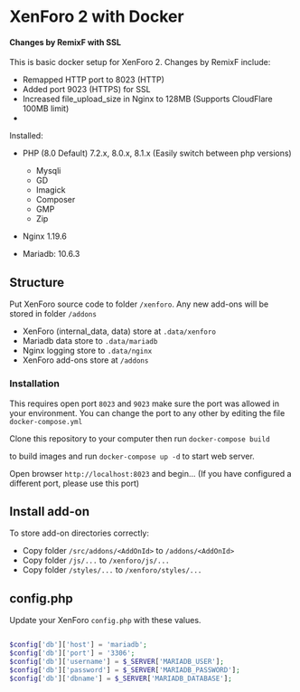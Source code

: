 # XenForo 2 with Docker
#### Changes by RemixF with SSL

This is basic docker setup for XenForo 2. Changes by RemixF include:
- Remapped HTTP port to 8023 (HTTP)
- Added port 9023 (HTTPS) for SSL
- Increased file_upload_size in Nginx to 128MB (Supports CloudFlare 100MB limit)
- 

Installed:

- PHP (8.0 Default) 7.2.x, 8.0.x, 8.1.x (Easily switch between php versions)

  - Mysqli
  - GD
  - Imagick
  - Composer
  - GMP
  - Zip

- Nginx 1.19.6
- Mariadb: 10.6.3

## Structure

Put XenForo source code to folder `/xenforo`. Any new add-ons will be stored in folder `/addons`

- XenForo (internal_data, data) store at `.data/xenforo`
- Mariadb data store to `.data/mariadb`
- Nginx logging store to `.data/nginx`
- XenForo add-ons store at `/addons`

### Installation

This requires open port `8023` and `9023` make sure the port was allowed in your environment. You can change the port to any other
by editing the file `docker-compose.yml`

Clone this repository to your computer then run
`docker-compose build`

to build images and run `docker-compose up -d` to start web server.

Open browser `http://localhost:8023` and begin... (If you have configured a different port, please use this port)

## Install add-on

To store add-on directories correctly:

- Copy folder `/src/addons/<AddOnId>` to `/addons/<AddOnId>`
- Copy folder `/js/...` to `/xenforo/js/...`
- Copy folder `/styles/...` to `/xenforo/styles/...`

## config.php

Update your XenForo `config.php` with these values.

```php

$config['db']['host'] = 'mariadb';
$config['db']['port'] = '3306';
$config['db']['username'] = $_SERVER['MARIADB_USER'];
$config['db']['password'] = $_SERVER['MARIADB_PASSWORD'];
$config['db']['dbname'] = $_SERVER['MARIADB_DATABASE'];

```

